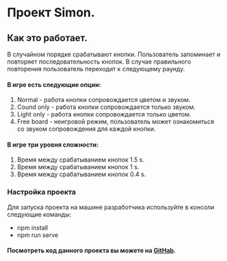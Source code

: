 # Проект Simon.

##  Как это работает.
В случайном порядке срабатывают кнопки. Пользователь запоминает и повторяет последовательность 
кнопок. В случае правильного повторения пользователь переходит к следующему раунду.
#### В игре есть следующие опции:
1. Normal - работа кнопки сопровождается цветом и звуком.
1. Cound only - работа кнопки сопровождается только звуком. 
1. Light only - работа кнопки сопровождается только цветом.
1. Free board - неигровой режим, пользователь может ознакомиться со звуком сопровождения для каждой кнопки.
#### В игре три уровня сложности:
1. Время между срабатыванием кнопок 1.5 s.
1. Время между срабатыванием кнопок 1 s.
1. Время между срабатыванием кнопок 0.4 s.

### Настройка проекта
Для запуска проекта на машине разработчика используйте в консоли следующие команды:
* npm install
* npm run serve
#### Посмотреть код данного проекта вы можете на [GitHab](https://github.com/Irina357/simonAll_test).
